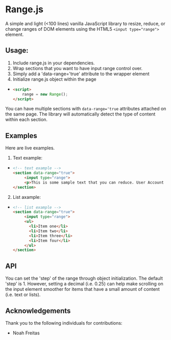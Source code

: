 # Range.js

A simple and light (<100 lines) vanilla JavaScript library to resize, reduce, or change ranges of DOM elements using the HTML5 ```<input type="range">``` element.

## Usage:

1. Include range.js in your dependencies.
2. Wrap sections that you want to have input range control over.
3. Simply add a 'data-range='true' attribute to the wrapper element
4. Initialize range.js object within the page
* ```html
  <script>
      range = new Range();
  </script>
  ```

You can have multiple sections with `data-range='true` attributes attached on the same page. The library will automatically detect the type of content within each section.

## Examples

Here are live examples.

1. Text example:
* ```html
  <!-- text example -->
  <section data-range="true">
       <input type="range">
       <p>This is some sample text that you can reduce. User Account Control (UAC) is a feature that can help you stay in control of your computer by informing you when a programs makes a change that requires administrator permissions..</p>
  </section>
  ```
2. List axample:
* ```html
  <!-- list example -->
  <section data-range="true">
       <input type="range">
       <ul>
         <li>Item one</li>
         <li>Item two</li>
         <li>Item three</li>
         <li>Item four</li>
       </ul>
  </section>
  ```

## API

You can set the 'step' of the range through object initialization. The default 'step' is 1. However, setting a decimal (i.e. 0.25) can help make scrolling on the input element smoother for items that have a small amount of content (i.e. text or lists).

## Acknowledgements

Thank you to the following individuals for contributions:
  * Noah Freitas
